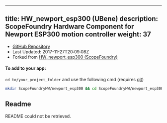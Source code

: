 
---
title: HW_newport_esp300 (UBene)
description: ScopeFoundry Hardware Component for Newport ESP300 motion controller
weight: 37
---
- [GitHub Repository](https://github.com/UBene/HW_newport_esp300)
- Last Updated: 2017-11-27T20:09:08Z
- Forked from [HW_newport_esp300 (ScopeFoundry)](/docs/300_reference/hw-components/HW_newport_esp300-ScopeFoundry)

#### To add to your app:

`cd to/your_project_folder` and use the following cmd (requires [git](/docs/100_development/20_git/))

```bash
mkdir ScopeFoundryHW/newport_esp300 && cd ScopeFoundryHW/newport_esp300 && git init --initial-branch=master && git remote add upstream_UBene https://github.com/UBene/HW_newport_esp300 && git pull upstream_UBene master && cd ../..
```

## Readme
README could not be retrieved.

